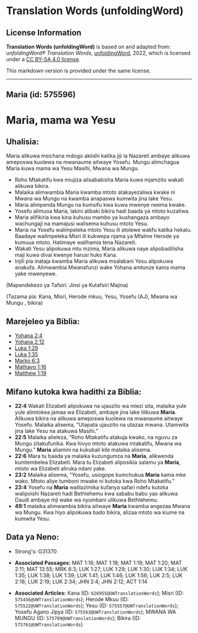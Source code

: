 # Translation Words (unfoldingWord)

## License Information

**Translation Words (unfoldingWord)** is based on and adapted from: _unfoldingWord® Translation Words_, [unfoldingWord](https://unfoldingword.org/utw), 2022, which is licensed under a [CC BY-SA 4.0 license](https://creativecommons.org/licenses/by-sa/4.0/legalcode.en).

This markdown version is provided under the same license.



--------------------------------

## Maria (id: 575596)

Maria, mama wa Yesu
===================

Uhalisia:
---------

Maria alikuwa msichana mdogo akiishi katika jiji la Nazareti ambaye alikuwa ameposwa kuolewa na mwanaume aitwaye Yosefu. Mungu alimchagua Maria kuwa mama wa Yesu Masihi, Mwana wa Mungu.

* Roho Mtakatifu kwa miujiza alisababisha Maria kuwa mjamzito wakati alikuwa bikira.
* Malaika alimwambia Maria kwamba mtoto atakayezaliwa kwake ni Mwana wa Mungu na kwamba anapaswa kumwita jina lake Yesu.
* Maria alimpenda Mungu na kumsifu kwa kuwa mwenye neema kwake.
* Yosefu alimuoa Maria, lakini alibaki bikira hadi baada ya mtoto kuzaliwa.
* Maria alifikiria kwa kina kuhusu mambo ya kushangaza ambayo wachungaji na mamajusi walisema kuhusu mtoto Yesu.
* Maria na Yosefu walimpeleka mtoto Yesu ili atolewe wakfu katika hekalu. Baadaye walimpeleka Misri ili kukwepa njama ya Mfalme Herode ya kumuua mtoto. Hatimaye walihamia tena Nazareti.
* Wakati Yesu alipokuwa mtu mzima, Maria alikuwa naye alipobadilisha maji kuwa divai kwenye harusi huko Kana.
* Injili pia inataja kwamba Maria alikuwa msalabani Yesu alipokuwa anakufa. Alimwambia Mwanafunzi wake Yohana amtunze kama mama yake mwenyewe.

(Mapendekezo ya Tafsiri: Jinsi ya Kutafsiri Majina)

(Tazama pia: Kana, Misri, Herode mkuu, Yesu, Yosefu (AJ), Mwana wa Mungu , bikira)

Marejeleo ya Biblia:
--------------------

* [Yohana 2:4](https://ref.ly/John2:4)
* [Yohana 2:12](https://ref.ly/John2:12)
* [Luka 1:29](https://ref.ly/Luke1:29)
* [Luka 1:35](https://ref.ly/Luke1:35)
* [Marko 6:3](https://ref.ly/Mark6:3)
* [Mathayo 1:16](https://ref.ly/Matt1:16)
* [Matthew 1:19](https://ref.ly/Matt1:19)

Mifano kutoka kwa hadithi za Biblia:
------------------------------------

* **22:4** Wakati Elizabeti alipokuwa na ujauzito wa miezi sita, malaika yule yule alimtokea jamaa wa Elizabeti, ambaye jina lake lilikuwa **Maria**. Alikuwa bikira na alikuwa ameposwa kuolewa na mwanaume aitwaye Yosefu. Malaika alisema, “Utapata ujauzito na utazaa mwana. Utamwita jina lake Yesu na atakuwa Masihi.”
* **22:5** Malaika alieleza, “Roho Mtakatifu atakuja kwako, na nguvu za Mungu zitakufunika. Kwa hivyo mtoto atakuwa mtakatifu, Mwana wa Mungu.” **Maria** aliamini na kukubali kile malaika alisema.
* **22:6** Mara tu baada ya malaika kuzungumza na **Maria**, alikwenda kumtembelea Elizabeti. Mara tu Elizabeti aliposikia salamu ya **Maria**, mtoto wa Elizabeti aliruka ndani yake.
* **23:2** Malaika alisema, “Yosefu, usiogope kumchukua **Maria** kama mke wako. Mtoto aliye tumboni mwake ni kutoka kwa Roho Mtakatifu.”
* **23:4** Yosefu na **Maria** walilazimika kufanya safari ndefu kutoka walipoishi Nazareti hadi Bethlehemu kwa sababu babu yao alikuwa Daudi ambaye mji wake wa nyumbani ulikuwa Bethlehemu.
* **49:1** malaika alimwambia bikira aitwaye **Maria** kwamba angezaa Mwana wa Mungu. Kwa hiyo alipokuwa bado bikira, alizaa mtoto wa kiume na kumwita Yesu.

Data ya Neno:
-------------

* Strong's: G31370

* **Associated Passages:** MAT 1:16; MAT 1:18; MAT 1:19; MAT 1:20; MAT 2:11; MAT 13:55; MRK 6:3; LUK 1:27; LUK 1:29; LUK 1:30; LUK 1:34; LUK 1:35; LUK 1:38; LUK 1:39; LUK 1:41; LUK 1:46; LUK 1:56; LUK 2:5; LUK 2:16; LUK 2:19; LUK 2:34; JHN 2:4; JHN 2:12; ACT 1:14
* **Associated Articles:** Kana (ID: `626955@UWTranslationWords`); Misri (ID: `575456@UWTranslationWords`); Herode Mkuu (ID: `575522@UWTranslationWords`); Yesu (ID: `575557@UWTranslationWords`); Yosefu Agano Jipya (ID: `575563@UWTranslationWords`); MWANA WA MUNGU (ID: `575709@UWTranslationWords`); Bikira (ID: `575761@UWTranslationWords`)

